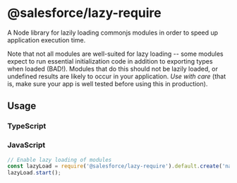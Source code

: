 # @salesforce/lazy-require

A Node library for lazily loading commonjs modules in order to speed up application execution time.

Note that not all modules are well-suited for lazy loading -- some modules expect to run essential initialization code in addition to exporting types when loaded (BAD!). Modules that do this should not be lazily loaded, or undefined results are likely to occur in your application. _Use with care_ (that is, make sure your app is well tested before using this in production).

## Usage

### TypeScript

### JavaScript

```javascript
// Enable lazy loading of modules
const lazyLoad = require('@salesforce/lazy-require').default.create('name-of-typecache');
lazyLoad.start();
```
